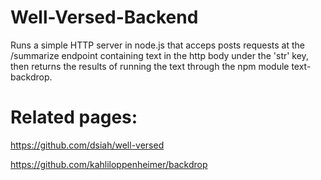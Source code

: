 # Well-Versed-Backend
Runs a simple HTTP server in node.js that acceps posts requests at the /summarize endpoint containing text in the http body under the 'str' key, then returns the results of running the text through the npm module text-backdrop.

# Related pages:
https://github.com/dsiah/well-versed

https://github.com/kahliloppenheimer/backdrop

